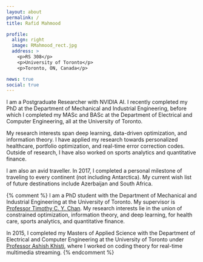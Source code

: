 ```yaml
---
layout: about
permalink: /
title: Rafid Mahmood 

profile:
  align: right
  image: RMahmood_rect.jpg
  address: >
    <p>RS 308</p>
    <p>University of Toronto</p>
    <p>Toronto, ON, Canada</p>

news: true
social: true
---
```



I am a Postgraduate Researcher with NVIDIA AI. I recently completed my PhD at the Department of Mechanical and Industrial Engineering, before which I completed my MASc and BASc at the Department of Electrical and Computer Engineering, all at the University of Toronto. 


My research interests span deep learning, data-driven optimization, and information theory. I have applied my research towards personalized healthcare, portfolio optimization, and real-time error correction codes. Outside of research, I have also worked on sports analytics and quantitative finance.


I am also an avid traveller. In 2017, I completed a personal milestone of traveling to every continent (not including Antarctica). My current wish list of future destinations include Azerbaijan and South Africa.


{% comment %}
I am a PhD student with the Department of Mechanical and Industrial Engineering at the University of Toronto. My supervisor is [Professor Timothy C. Y. Chan](http://chan.mie.utoronto.ca). My research interests lie in the union of constrained optimization, information theory, and deep learning, for health care, sports analytics, and quantitative finance.

In 2015, I completed my Masters of Applied Science with the Department of Electrical and Computer Engineering at the University of Toronto under [Professor Ashish Khisti](https://www.comm.utoronto.ca/~akhisti/), where I worked on coding theory for real-time multimedia streaming. 
{% endcomment %}

